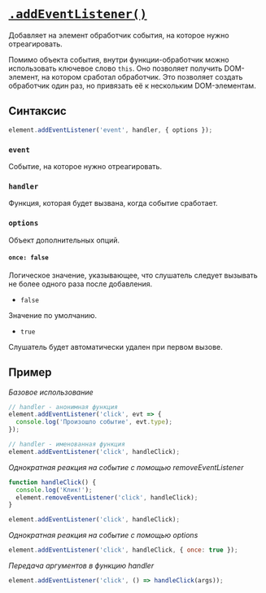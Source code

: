# [`.addEventListener()`](../index.md)

Добавляет на элемент обработчик события, на которое нужно отреагировать.

Помимо объекта события, внутри функции-обработчик можно использовать ключевое слово `this`. Оно позволяет получить DOM-элемент, на котором сработал обработчик. Это позволяет создать обработчик один раз, но привязать её к нескольким DOM-элементам.

## Синтаксис

```js
element.addEventListener('event', handler, { options });
```

### `event`

Событие, на которое нужно отреагировать.

### `handler`

Функция, которая будет вызвана, когда событие сработает.

### `options`

Объект дополнительных опций.

#### `once: false`

Логическое значение, указывающее, что слушатель следует вызывать не более одного раза после добавления.

- `false`

Значение по умолчанию.

- `true`

Слушатель будет автоматически удален при первом вызове.

## Пример

_Базовое использование_

```js
// handler - aнонимная функция
element.addEventListener('click', evt => {
  console.log('Произошло событие', evt.type);
});

// handler - именованная функция
element.addEventListener('click', handleClick);
```

_Однократная реакция на событие с помощью removeEventListener_

```js
function handleClick() {
  console.log('Клик!');
  element.removeEventListener('click', handleClick);
}

element.addEventListener('click', handleClick);
```

_Однократная реакция на событие с помощью options_

```js
element.addEventListener('click', handleClick, { once: true });
```

_Передача аргументов в функцию handler_

```js
element.addEventListener('click', () => handleClick(args));
```
